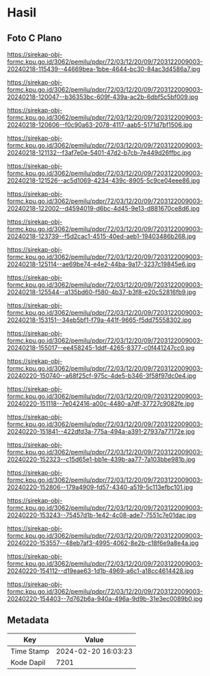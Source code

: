 # Hasil

## Foto C Plano

https://sirekap-obj-formc.kpu.go.id/3062/pemilu/pdpr/72/03/12/20/09/7203122009003-20240218-115439--44669bea-1bbe-4644-bc30-84ac3d4586a7.jpg

https://sirekap-obj-formc.kpu.go.id/3062/pemilu/pdpr/72/03/12/20/09/7203122009003-20240218-120047--b36353bc-609f-439a-ac2b-6dbf5c5bf009.jpg

https://sirekap-obj-formc.kpu.go.id/3062/pemilu/pdpr/72/03/12/20/09/7203122009003-20240218-120606--f0c90a63-2078-4117-aab5-5171d7bf1506.jpg

https://sirekap-obj-formc.kpu.go.id/3062/pemilu/pdpr/72/03/12/20/09/7203122009003-20240218-121132--f3af7e0e-5401-47d2-b7cb-7e449d26ffbc.jpg

https://sirekap-obj-formc.kpu.go.id/3062/pemilu/pdpr/72/03/12/20/09/7203122009003-20240218-121526--ac5d1069-4234-439c-8905-5c9ce04eee86.jpg

https://sirekap-obj-formc.kpu.go.id/3062/pemilu/pdpr/72/03/12/20/09/7203122009003-20240218-122002--d4594019-d6bc-4d45-9e13-d881670ce8d6.jpg

https://sirekap-obj-formc.kpu.go.id/3062/pemilu/pdpr/72/03/12/20/09/7203122009003-20240218-123739--f5d2cac1-4515-40ed-aeb1-19403486b268.jpg

https://sirekap-obj-formc.kpu.go.id/3062/pemilu/pdpr/72/03/12/20/09/7203122009003-20240218-125114--ae69be74-e4e2-44ba-9a17-3237c19845e6.jpg

https://sirekap-obj-formc.kpu.go.id/3062/pemilu/pdpr/72/03/12/20/09/7203122009003-20240218-125544--a135bd60-f580-4b37-b3f8-e20c52816fb9.jpg

https://sirekap-obj-formc.kpu.go.id/3062/pemilu/pdpr/72/03/12/20/09/7203122009003-20240218-153151--34eb5bf1-f79a-441f-9665-f5dd75558302.jpg

https://sirekap-obj-formc.kpu.go.id/3062/pemilu/pdpr/72/03/12/20/09/7203122009003-20240218-155017--ee458245-1ddf-4265-8377-c0f441247cc0.jpg

https://sirekap-obj-formc.kpu.go.id/3062/pemilu/pdpr/72/03/12/20/09/7203122009003-20240220-150740--a68f25cf-975c-4de5-b346-3f58f97dc0e4.jpg

https://sirekap-obj-formc.kpu.go.id/3062/pemilu/pdpr/72/03/12/20/09/7203122009003-20240220-151118--7e042416-a00c-4480-a7df-37727c9082fe.jpg

https://sirekap-obj-formc.kpu.go.id/3062/pemilu/pdpr/72/03/12/20/09/7203122009003-20240220-151841--422dfd3a-775a-494a-a391-27937a77172e.jpg

https://sirekap-obj-formc.kpu.go.id/3062/pemilu/pdpr/72/03/12/20/09/7203122009003-20240220-152323--c15d65e1-bb1e-439b-aa77-7a103bbe981b.jpg

https://sirekap-obj-formc.kpu.go.id/3062/pemilu/pdpr/72/03/12/20/09/7203122009003-20240220-152806--179a4909-fd57-4340-a519-5c113efbc101.jpg

https://sirekap-obj-formc.kpu.go.id/3062/pemilu/pdpr/72/03/12/20/09/7203122009003-20240220-153243--75457d1b-1e42-4c08-ade7-7551c7e01dac.jpg

https://sirekap-obj-formc.kpu.go.id/3062/pemilu/pdpr/72/03/12/20/09/7203122009003-20240220-153557--48eb7af3-4995-4062-8e2b-c18f6e9a8e4a.jpg

https://sirekap-obj-formc.kpu.go.id/3062/pemilu/pdpr/72/03/12/20/09/7203122009003-20240220-154112--d19eae63-1d1b-4969-a6c1-a18cc4614428.jpg

https://sirekap-obj-formc.kpu.go.id/3062/pemilu/pdpr/72/03/12/20/09/7203122009003-20240220-154403--7d762b6a-940a-496a-9d9b-31e3ec0089b0.jpg


## Metadata

| Key        | Value               |
| ---------- | ------------------- |
| Time Stamp | 2024-02-20 16:03:23 |
| Kode Dapil | 7201                |



